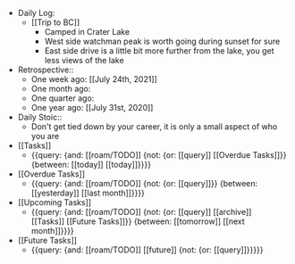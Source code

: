 - Daily Log:
    - [[Trip to BC]]
        - Camped in Crater Lake
        - West side watchman peak is worth going during sunset for sure
        - East side drive is a little bit more further from the lake, you get less views of the lake
- Retrospective::
    - One week ago: [[July 24th, 2021]]
    - One month ago: 
    - One quarter ago: 
    - One year ago: [[July 31st, 2020]]
- Daily Stoic::
    - Don't get tied down by your career, it is only a small aspect of who you are
- [[Tasks]]
    - {{query: {and: [[roam/TODO]] {not: {or: [[query]] [[Overdue Tasks]]}} {between: [[today]] [[today]]}}}}
- [[Overdue Tasks]]
    - {{query: {and: [[roam/TODO]] {not: {or: [[query]]}} {between: [[yesterday]] [[last month]]}}}}
- [[Upcoming Tasks]]
    - {{query: {and: [[roam/TODO]] {not: {or: [[query]] [[archive]] [[Tasks]] [[Future Tasks]]}} {between: [[tomorrow]] [[next month]]}}}}
- [[Future Tasks]]
    - {{query: {and: [[roam/TODO]] [[future]] {not: {or: [[query]]}}}}}
